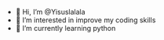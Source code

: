 - 👋 Hi, I’m @Yisuslalala
- 👀 I’m interested in improve my coding skills
- 🌱 I’m currently learning python

<!---
Yisuslalala/Yisuslalala is a ✨ special ✨ repository because its `README.md` (this file) appears on your GitHub profile.
You can click the Preview link to take a look at your changes.
--->
